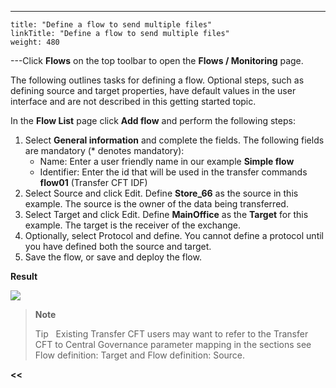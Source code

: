 ---
    title: "Define a flow to send multiple files"
    linkTitle: "Define a flow to send multiple files"
    weight: 480
---Click ****Flows**** on the top toolbar to open the ****Flows / Monitoring**** page.

The following outlines tasks for defining a flow. Optional steps, such as defining source and target properties, have default values in the user interface and are not described in this getting started topic.

In the ****Flow List**** page click ****Add flow**** and perform the following steps:

1. Select **General information** and complete the fields. The following fields are mandatory (\* denotes mandatory):
    -   Name: Enter a user friendly name in our example ****Simple flow****
    -   Identifier: Enter the id that will be used in the transfer commands ****flow01**** (Transfer CFT IDF)
1. Select Source and click Edit. Define ****Store_66**** as the source in this example. The source is the owner of the data being transferred.
1. Select Target and click Edit. Define ****MainOffice**** as the ****Target**** for this example. The target is the receiver of the exchange.
1. Optionally, select Protocol and define. You cannot define a protocol until you have defined both the source and target.
1. Save the flow, or save and deploy the flow.

****Result****

![](/Images/TransferCFT/new_flow_cg_w_store.png)

> **Note**
>
> Tip  
> Existing Transfer CFT users may want to refer to the Transfer CFT to Central Governance parameter mapping in the sections see Flow definition: Target and Flow definition: Source.

****&lt;&lt;**** [](../../)
